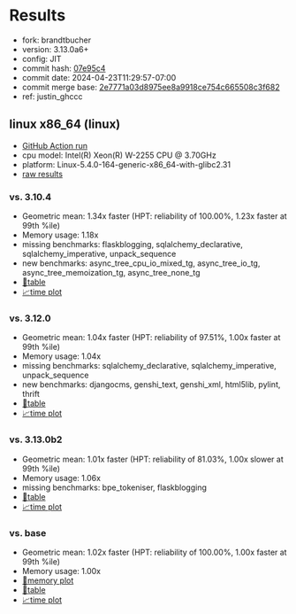# Results

- fork: brandtbucher
- version: 3.13.0a6+
- config: JIT
- commit hash: [07e95c4](https://github.com/brandtbucher/cpython/commit/07e95c4)
- commit date: 2024-04-23T11:29:57-07:00
- commit merge base: [2e7771a03d8975ee8a9918ce754c665508c3f682](https://github.com/brandtbucher/cpython/commit/2e7771a03d8975ee8a9918ce754c665508c3f682)
- ref: justin_ghccc

## linux x86_64 (linux)

- [GitHub Action run](https://github.com/faster-cpython/benchmarking/actions/runs/8805734379)
- cpu model: Intel(R) Xeon(R) W-2255 CPU @ 3.70GHz
- platform: Linux-5.4.0-164-generic-x86_64-with-glibc2.31
- [raw results](bm-20240423-linux-x86_64-brandtbucher-justin_ghccc-3.13.0a6%2B-07e95c4.json)

### vs. 3.10.4

- Geometric mean: 1.34x faster (HPT: reliability of 100.00%, 1.23x faster at 99th %ile)
- Memory usage: 1.18x
- missing benchmarks: flaskblogging, sqlalchemy_declarative, sqlalchemy_imperative, unpack_sequence
- new benchmarks: async_tree_cpu_io_mixed_tg, async_tree_io_tg, async_tree_memoization_tg, async_tree_none_tg
- [📄table](bm-20240423-linux-x86_64-brandtbucher-justin_ghccc-3.13.0a6%2B-07e95c4-vs-3.10.4.md)
- [📈time plot](bm-20240423-linux-x86_64-brandtbucher-justin_ghccc-3.13.0a6%2B-07e95c4-vs-3.10.4.svg)

### vs. 3.12.0

- Geometric mean: 1.04x faster (HPT: reliability of 97.51%, 1.00x faster at 99th %ile)
- Memory usage: 1.04x
- missing benchmarks: sqlalchemy_declarative, sqlalchemy_imperative, unpack_sequence
- new benchmarks: djangocms, genshi_text, genshi_xml, html5lib, pylint, thrift
- [📄table](bm-20240423-linux-x86_64-brandtbucher-justin_ghccc-3.13.0a6%2B-07e95c4-vs-3.12.0.md)
- [📈time plot](bm-20240423-linux-x86_64-brandtbucher-justin_ghccc-3.13.0a6%2B-07e95c4-vs-3.12.0.svg)

### vs. 3.13.0b2

- Geometric mean: 1.01x faster (HPT: reliability of 81.03%, 1.00x slower at 99th %ile)
- Memory usage: 1.06x
- missing benchmarks: bpe_tokeniser, flaskblogging
- [📄table](bm-20240423-linux-x86_64-brandtbucher-justin_ghccc-3.13.0a6%2B-07e95c4-vs-3.13.0b2.md)
- [📈time plot](bm-20240423-linux-x86_64-brandtbucher-justin_ghccc-3.13.0a6%2B-07e95c4-vs-3.13.0b2.svg)

### vs. base

- Geometric mean: 1.02x faster (HPT: reliability of 100.00%, 1.00x faster at 99th %ile)
- Memory usage: 1.00x
- [🧠memory plot](bm-20240423-linux-x86_64-brandtbucher-justin_ghccc-3.13.0a6%2B-07e95c4-vs-base-mem.svg)
- [📄table](bm-20240423-linux-x86_64-brandtbucher-justin_ghccc-3.13.0a6%2B-07e95c4-vs-base.md)
- [📈time plot](bm-20240423-linux-x86_64-brandtbucher-justin_ghccc-3.13.0a6%2B-07e95c4-vs-base.svg)

